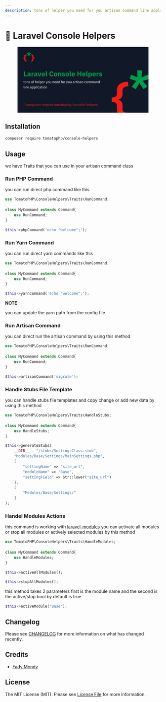 ```yaml
---
description: tons of helper you need for you artisan command line application
---
```


# 🍕 Laravel Console Helpers

<figure><img src="../.gitbook/assets/screenshot (1) (1) (1).png" alt=""><figcaption></figcaption></figure>

## Installation

```bash
composer require tomatophp/console-helpers
```

## Usage

we have Traits that you can use in your artisan command class

### Run PHP Command

you can run direct php command like this

```php
use TomatoPHP\ConsoleHelpers\Traits\RunCommand;

class MyCommand extends Command{
    use RunCommand;
}
```

```php
$this->phpCommand('echo "welcome";');
```

### Run Yarn Command

you can run direct yarn commands like this

```php
use TomatoPHP\ConsoleHelpers\Traits\RunCommand;

class MyCommand extends Command{
    use RunCommand;
}
```

```php
$this->yarnCommand('echo "welcome";');
```

**NOTE**

you can update the yarn path from the config file.

### Run Artisan Command

you can direct run the artisan command by using this method

```php
use TomatoPHP\ConsoleHelpers\Traits\RunCommand;

class MyCommand extends Command{
    use RunCommand;
}
```

```php
$this->artisanCommand('migrate');
```

### Handle Stubs File Template

you can handle stubs file templates and copy change or add new data by using this method

```php
use TomatoPHP\ConsoleHelpers\Traits\HandleStubs;

class MyCommand extends Command{
    use HandleStubs;
}
```

```php
$this->generateStubs(
    __DIR__ . "/stubs/SettingsClass.stub",
    "Modules/Base/Settings/MainSettings.php",
    [
        "settingName" => "site_url",
        "moduleName" => "Base",
        "settingField" => Str::lower("site_url")
    ],
    [
        "Modules/Base/Settings/"
    ]
);
```

### Handel Modules Actions

this command is working with [laravel-modules](https://nwidart.com/laravel-modules/v6/introduction) you can activate all modules or stop all modules or actively selected modules by this method

```php
use TomatoPHP\ConsoleHelpers\Traits\HandleModules;

class MyCommand extends Command{
    use HandleModules;
}
```

```php
$this->activeAllModules();
```

```php
$this->stopAllModules();
```

this method takes 2 parameters first is the module name and the second is the active/stop bool by default is true

```php
$this->activeModule("Base");
```

## Changelog

Please see [CHANGELOG](https://github.com/tomatophp/console-helpers/blob/master/CHANGELOG.md) for more information on what has changed recently.

## Credits

* [Fady Mondy](https://github.com/3x1io)

## License

The MIT License (MIT). Please see [License File](https://github.com/tomatophp/console-helpers/blob/master/LICENSE.md) for more information.
